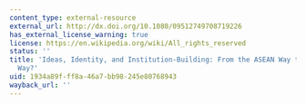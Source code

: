 ```yaml
---
content_type: external-resource
external_url: http://dx.doi.org/10.1080/09512749708719226
has_external_license_warning: true
license: https://en.wikipedia.org/wiki/All_rights_reserved
status: ''
title: 'Ideas, Identity, and Institution-Building: From the ASEAN Way to the Asia-Pacific
  Way?'
uid: 1934a89f-ff8a-46a7-bb98-245e80768943
wayback_url: ''
---
```

